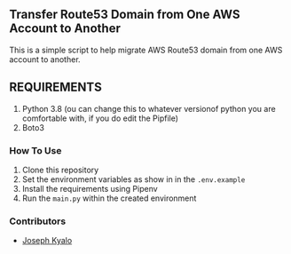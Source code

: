 ## Transfer Route53 Domain from One AWS Account to Another

This is a simple script to help migrate AWS Route53 domain from one AWS account to another.

## REQUIREMENTS

1. Python 3.8 (ou can change this to whatever versionof python you are comfortable with, if you do edit the Pipfile)
2. Boto3

### How To Use
1. Clone this repository
2. Set the environment variables as show in in the `.env.example`
3. Install the requirements using Pipenv
4. Run the `main.py` within the created environment

### Contributors

- [Joseph Kyalo](jmutuku95@gmail.com)